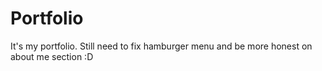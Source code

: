 # Portfolio

It's my portfolio. Still need to fix hamburger menu and be more honest on about me section :D
